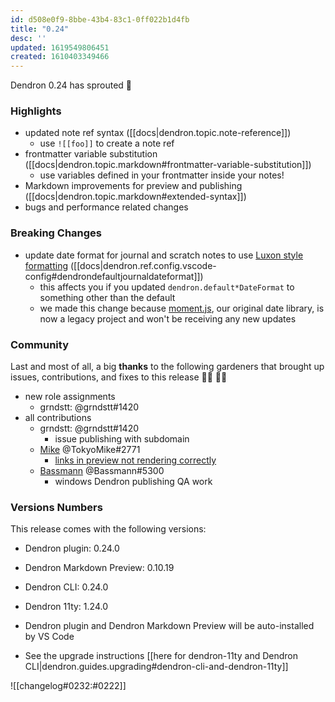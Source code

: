 ```yaml
---
id: d508e0f9-8bbe-43b4-83c1-0ff022b1d4fb
title: "0.24"
desc: ''
updated: 1619549806451
created: 1610403349466
---
```


Dendron 0.24 has sprouted :seedling:

### Highlights
- updated note ref syntax ([[docs|dendron.topic.note-reference]])
  - use `![[foo]]` to create a note ref
- frontmatter variable substitution ([[docs|dendron.topic.markdown#frontmatter-variable-substitution]])
  - use variables defined in your frontmatter inside your notes!
- Markdown improvements for preview and publishing ([[docs|dendron.topic.markdown#extended-syntax]])
- bugs and performance related changes

### Breaking Changes
- update date format for journal and scratch notes to use [Luxon style formatting](https://moment.github.io/luxon/#/formatting) ([[docs|dendron.ref.config.vscode-config#dendrondefaultjournaldateformat]])
  - this affects you if you updated `dendron.default*DateFormat` to something other than the default 
  - we made this change because [moment.js](https://momentjs.com/docs/#/-project-status/), our original date library, is now a legacy project and won't be receiving any new updates

### Community

Last and most of all, a big **thanks** to the following gardeners that brought up issues, contributions, and fixes to this release :man_farmer: :woman_farmer: 

- new role assignments
  - grndstt: @grndstt#1420 
- all contributions
  - grndstt: @grndstt#1420 
    - issue publishing with subdomain
  - [Mike](https://github.com/ms3056) @TokyoMike#2771 
    - [links in preview not rendering correctly](https://github.com/dendronhq/dendron/issues/442)
  - [Bassmann](https://github.com/Bassmann) @Bassmann#5300 
    - windows Dendron publishing QA work

### Versions Numbers
This release comes with the following versions:
- Dendron plugin: 0.24.0
- Dendron Markdown Preview: 0.10.19
- Dendron CLI: 0.24.0
- Dendron 11ty: 1.24.0

- Dendron plugin and Dendron Markdown Preview will be auto-installed by VS Code
- See the upgrade instructions [[here for dendron-11ty and Dendron CLI|dendron.guides.upgrading#dendron-cli-and-dendron-11ty]]

![[changelog#0232:#0222]]
